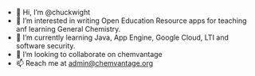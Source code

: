 - 👋 Hi, I’m @chuckwight
- 👀 I’m interested in writing Open Education Resource apps for teaching anf learning General Chemistry. 
- 🌱 I’m currently learning Java, App Engine, Google Cloud, LTI and software security.
- 💞️ I’m looking to collaborate on chemvantage
- 📫 Reach me at admin@chemvantage.org

<!---
chuckwight/chuckwight is a ✨ special ✨ repository because its `README.md` (this file) appears on your GitHub profile.
You can click the Preview link to take a look at your changes.
--->
